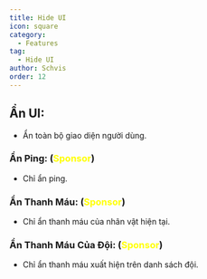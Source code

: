 ```yaml
---
title: Hide UI
icon: square
category:
  - Features
tag:
  - Hide UI
author: Schvis
order: 12
---
```


## Ẩn UI:
- Ẩn toàn bộ giao diện người dùng.
### Ẩn Ping: (<span style='color:yellow;'>Sponsor</span>)
- Chỉ ẩn ping.
### Ẩn Thanh Máu: (<span style='color:yellow;'>Sponsor</span>)
- Chỉ ẩn thanh máu của nhân vật hiện tại.
### Ẩn Thanh Máu Của Đội: (<span style='color:yellow;'>Sponsor</span>)
- Chỉ ẩn thanh máu xuất hiện trên danh sách đội.
